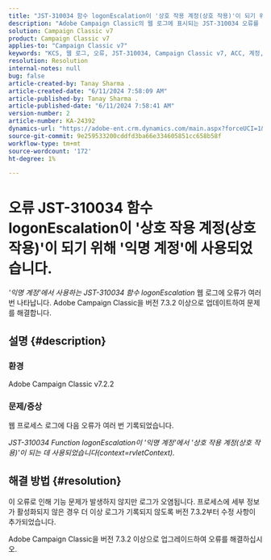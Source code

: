 ```yaml
---
title: "JST-310034 함수 logonEscalation이 '상호 작용 계정(상호 작용)'이 되기 위해 '익명 계정'에서 사용했습니다."
description: "Adobe Campaign Classic의 웹 로그에 표시되는 JST-310034 오류를 해결하는 방법에 대해 알아봅니다."
solution: Campaign Classic v7
product: Campaign Classic v7
applies-to: "Campaign Classic v7"
keywords: "KCS, 웹 로그, 오류, JST-310034, Campaign Classic v7, ACC, 계정, logonEscalation"
resolution: Resolution
internal-notes: null
bug: false
article-created-by: Tanay Sharma .
article-created-date: "6/11/2024 7:58:09 AM"
article-published-by: Tanay Sharma .
article-published-date: "6/11/2024 7:58:41 AM"
version-number: 2
article-number: KA-24392
dynamics-url: "https://adobe-ent.crm.dynamics.com/main.aspx?forceUCI=1&pagetype=entityrecord&etn=knowledgearticle&id=a9940253-c827-ef11-840b-6045bd0065b6"
source-git-commit: 9e259533200cddfd3ba66e334605851cc658b58f
workflow-type: tm+mt
source-wordcount: '172'
ht-degree: 1%

---
```


# 오류 JST-310034 함수 logonEscalation이 &#39;상호 작용 계정(상호 작용)&#39;이 되기 위해 &#39;익명 계정&#39;에 사용되었습니다.


*&#39;익명 계정&#39;에서 사용하는 JST-310034 함수 logonEscalation* 웹 로그에 오류가 여러 번 나타납니다. Adobe Campaign Classic을 버전 7.3.2 이상으로 업데이트하여 문제를 해결합니다.

## 설명 {#description}


### 환경

Adobe Campaign Classic v7.2.2



### 문제/증상

웹 프로세스 로그에 다음 오류가 여러 번 기록되었습니다.

*JST-310034 Function logonEscalation이 &#39;익명 계정&#39;에서 &#39;상호 작용 계정(상호 작용)&#39;이 되는 데 사용되었습니다(context=rvletContext).*


## 해결 방법 {#resolution}


이 오류로 인해 기능 문제가 발생하지 않지만 로그가 오염됩니다. 프로세스에 세부 정보가 활성화되지 않은 경우 더 이상 로그가 기록되지 않도록 버전 7.3.2부터 수정 사항이 추가되었습니다.

Adobe Campaign Classic을 버전 7.3.2 이상으로 업그레이드하여 오류를 해결하십시오.


